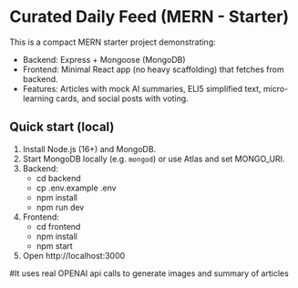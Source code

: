 # Curated Daily Feed (MERN - Starter)

This is a compact MERN starter project demonstrating:
- Backend: Express + Mongoose (MongoDB)
- Frontend: Minimal React app (no heavy scaffolding) that fetches from backend.
- Features: Articles with mock AI summaries, ELI5 simplified text, micro-learning cards, and social posts with voting.

## Quick start (local)
1. Install Node.js (16+) and MongoDB.
2. Start MongoDB locally (e.g. `mongod`) or use Atlas and set MONGO_URI.
3. Backend:
   - cd backend
   - cp .env.example .env
   - npm install
   - npm run dev
4. Frontend:
   - cd frontend
   - npm install
   - npm start
5. Open http://localhost:3000

#It uses real OPENAI api calls to generate images and summary of articles

